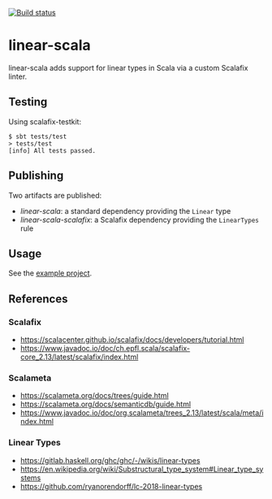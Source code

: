 [![Build status](https://github.com/earldouglas/linear-scala/workflows/build/badge.svg)](https://github.com/earldouglas/linear-scala/actions)

# linear-scala

linear-scala adds support for linear types in Scala via a custom
Scalafix linter.

## Testing

Using scalafix-testkit:

```
$ sbt tests/test
> tests/test
[info] All tests passed.
```

## Publishing

Two artifacts are published:

* *linear-scala*: a standard dependency providing the `Linear` type
* *linear-scala-scalafix*: a Scalafix dependency providing the
  `LinearTypes` rule

## Usage

See the [example project](example/).

## References

### Scalafix

* https://scalacenter.github.io/scalafix/docs/developers/tutorial.html
* https://www.javadoc.io/doc/ch.epfl.scala/scalafix-core_2.13/latest/scalafix/index.html

### Scalameta

* https://scalameta.org/docs/trees/guide.html
* https://scalameta.org/docs/semanticdb/guide.html
* https://www.javadoc.io/doc/org.scalameta/trees_2.13/latest/scala/meta/index.html

### Linear Types

* https://gitlab.haskell.org/ghc/ghc/-/wikis/linear-types
* https://en.wikipedia.org/wiki/Substructural_type_system#Linear_type_systems
* https://github.com/ryanorendorff/lc-2018-linear-types
